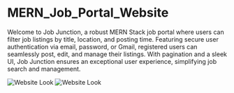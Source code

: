 # MERN_Job_Portal_Website
 Welcome to Job Junction, a robust MERN Stack job portal where users can filter job listings by title, location, and posting time. Featuring secure user authentication via email, password, or Gmail, registered users can seamlessly post, edit, and manage their listings. With pagination and a sleek UI, Job Junction ensures an exceptional user experience, simplifying job search and management.

![Website Look](https://github.com/LakshayD02/MERN_Job_Portal_Website/blob/main/Output-1.png)
![Website Look](https://github.com/LakshayD02/MERN_Job_Portal_Website/blob/main/Output-5.png)
